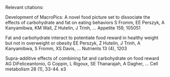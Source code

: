 Relevant citations:

Development of MacroPics: A novel food picture set to dissociate the effects of carbohydrate and fat on eating behaviors
S Fromm, EE Perszyk, A Kanyamibwa, KM Wall, Z Hutelin, J Trinh, ...
Appetite 159, 105051

Fat and carbohydrate interact to potentiate food reward in healthy weight but not in overweight or obesity
EE Perszyk, Z Hutelin, J Trinh, A Kanyamibwa, S Fromm, XS Davis, ...
Nutrients 13 (4), 1203

Supra-additive effects of combining fat and carbohydrate on food reward
AG DiFeliceantonio, G Coppin, L Rigoux, SE Thanarajah, A Dagher, ...
Cell metabolism 28 (1), 33-44. e3
